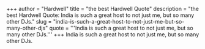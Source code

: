 +++
author = "Hardwell"
title = "the best Hardwell Quote"
description = "the best Hardwell Quote: India is such a great host to not just me, but so many other DJs."
slug = "india-is-such-a-great-host-to-not-just-me-but-so-many-other-djs"
quote = '''India is such a great host to not just me, but so many other DJs.'''
+++
India is such a great host to not just me, but so many other DJs.
